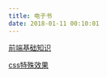 ```yaml
---
title: 电子书
date: 2018-01-11 00:10:01
---
```

[前端基础知识](https://www.kancloud.cn/taohong/qianduan_jichu/452685)

[css特殊效果](https://www.kancloud.cn/taohong/css_te_shu_xiao_guo/476265)